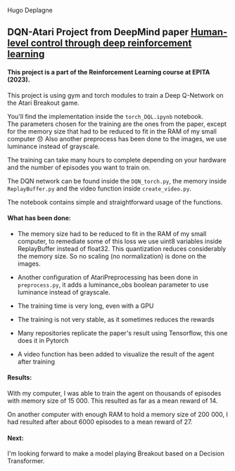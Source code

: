 Hugo Deplagne

## DQN-Atari Project from DeepMind paper [Human-level control through deep reinforcement learning](./nature14236.pdf)  

#### This project is a part of the Reinforcement Learning course at EPITA (2023).  

This project is using gym and torch modules to train a Deep Q-Network on the Atari Breakout game.  

You'll find the implementation inside the `torch_DQL.ipynb` notebook.  
The parameters chosen for the training are the ones from the paper, except for the memory size that had to be reduced to fit in the RAM of my small computer 😞
Also another preprocess has been done to the images, we use luminance instead of grayscale.    

The training can take many hours to complete depending on your hardware and the number of episodes you want to train on.  

The DQN network can be found inside the `DQN_torch.py`, the memory inside `ReplayBuffer.py` and the video function inside `create_video.py`.  

The notebook contains simple and straightforward usage of the functions.  

#### What has been done:

- The memory size had to be reduced to fit in the RAM of my small computer, to remediate some of this loss we use uint8 variables inside ReplayBuffer instead of float32. This quantization reduces considerably the memory size. So no scaling (no normalization) is done on the images.  

- Another configuration of AtariPreprocessing has been done in `preprocess.py`, it adds a luminance_obs boolean parameter to use luminance instead of grayscale.

- The training time is very long, even with a GPU  

- The training is not very stable, as it sometimes reduces the rewards  

- Many repositories replicate the paper's result using Tensorflow, this one does it in Pytorch  

- A video function has been added to visualize the result of the agent after training  

#### Results:

With my computer, I was able to train the agent on thousands of episodes with memory size of 15 000. This resulted as far as a mean reward of 14.  

On another computer with enough RAM to hold a memory size of 200 000, I had resulted after about 6000 episodes to a mean reward of 27.  

#### Next:

I'm looking forward to make a model playing Breakout based on a Decision Transformer.

